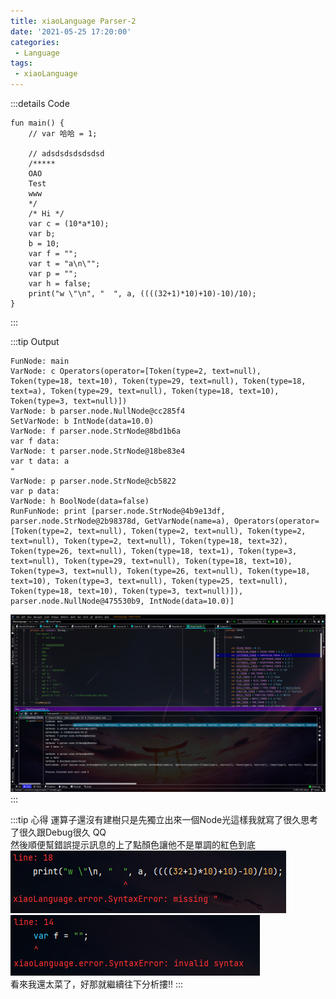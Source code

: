 ```yaml
---
title: xiaoLanguage Parser-2
date: '2021-05-25 17:20:00'
categories:
 - Language
tags:
 - xiaoLanguage
---
```


:::details Code
```
fun main() {
    // var 哈哈 = 1;
    
    // adsdsdsdsdsdsd
    /*****
    OAO
    Test
    www
    */
    /* Hi */
    var c = (10*a*10);
    var b;
    b = 10;
    var f = "";
    var t = "a\n\"";
    var p = ""; 
    var h = false;
    print("w \"\n", "  ", a, ((((32+1)*10)+10)-10)/10);
}
```
:::

:::tip Output
```
FunNode: main
VarNode: c Operators(operator=[Token(type=2, text=null), Token(type=18, text=10), Token(type=29, text=null), Token(type=18, text=a), Token(type=29, text=null), Token(type=18, text=10), Token(type=3, text=null)]) 
VarNode: b parser.node.NullNode@cc285f4
SetVarNode: b IntNode(data=10.0)
VarNode: f parser.node.StrNode@8bd1b6a
var f data: 
VarNode: t parser.node.StrNode@18be83e4
var t data: a
"
VarNode: p parser.node.StrNode@cb5822
var p data: 
VarNode: h BoolNode(data=false)
RunFunNode: print [parser.node.StrNode@4b9e13df, parser.node.StrNode@2b98378d, GetVarNode(name=a), Operators(operator=[Token(type=2, text=null), Token(type=2, text=null), Token(type=2, text=null), Token(type=2, text=null), Token(type=18, text=32), Token(type=26, text=null), Token(type=18, text=1), Token(type=3, text=null), Token(type=29, text=null), Token(type=18, text=10), Token(type=3, text=null), Token(type=26, text=null), Token(type=18, text=10), Token(type=3, text=null), Token(type=25, text=null), Token(type=18, text=10), Token(type=3, text=null)]), parser.node.NullNode@475530b9, IntNode(data=10.0)]
```

![就是圖片別懷疑](./image/code-12.png)
:::

:::tip 心得
運算子還沒有建樹只是先獨立出來一個Node光這樣我就寫了很久思考了很久跟Debug很久 QQ <br>
然後順便幫錯誤提示訊息的上了點顏色讓他不是單調的紅色到底 <br>
![就是圖片別懷疑](./image/code-13.png) <br>
![就是圖片別懷疑](./image/code-14.png) <br>
看來我還太菜了，好那就繼續往下分析摟!!
:::